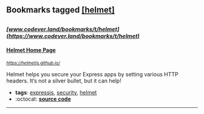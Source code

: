 ## Bookmarks tagged [[helmet]](https://www.codever.land/search?q=[helmet])

_<sup><sup>[www.codever.land/bookmarks/t/helmet](https://www.codever.land/bookmarks/t/helmet)</sup></sup>_
---
#### [Helmet Home Page](https://helmetjs.github.io/)
_<sup>https://helmetjs.github.io/</sup>_

Helmet helps you secure your Express apps by setting various HTTP headers. It’s not a silver bullet, but it can help!
* **tags**: [expressjs](../tagged/expressjs.md), [security](../tagged/security.md), [helmet](../tagged/helmet.md)
* :octocat: **[source code](https://github.com/helmetjs/helmet)**
---
